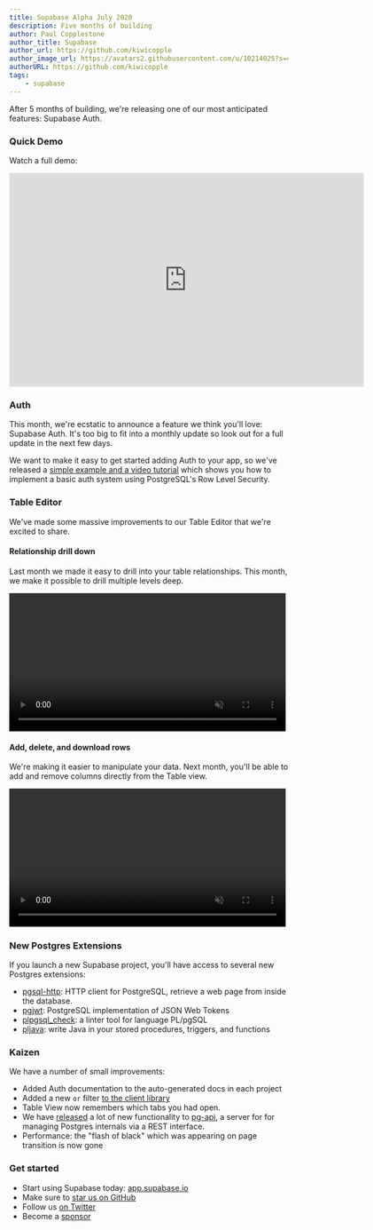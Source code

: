 ```yaml
---
title: Supabase Alpha July 2020
description: Five months of building
author: Paul Copplestone
author_title: Supabase
author_url: https://github.com/kiwicopple
author_image_url: https://avatars2.githubusercontent.com/u/10214025?s=400&u=c6775be2ae667e2acae3ccd347fed62bb3f5b3e7&v=4
authorURL: https://github.com/kiwicopple
tags: 
    - supabase
---
```


After 5 months of building, we're releasing one of our most anticipated features: Supabase Auth. 

<!--truncate-->

### Quick Demo

Watch a full demo:

<iframe className="w-full" width="640" height="385" src="https://www.loom.com/embed/17fbbc3bc9b2459eb0efbbb174b2ce7b" frameBorder="0" allowFullScreen></iframe>

### Auth

This month, we're ecstatic to announce a feature we think you'll love: Supabase Auth. It's too big to fit into a monthly update so look out for a full update in the next few days.

We want to make it easy to get started adding Auth to your app, so we've released a [simple example and a video tutorial](https://dev.to/supabase/create-a-slack-clone-with-next-js-and-supabase-3lhd) which shows you how to implement a basic auth system using PostgreSQL's Row Level Security.

### Table Editor

We've made some massive improvements to our Table Editor that we're excited to share.

#### Relationship drill down

Last month we made it easy to drill into your table relationships. This month, we make it possible to drill multiple levels deep. 

<video width="99%" autoPlay="" loop="" muted="" playsInline="" controls="true">
<source src="/videos/relational-drilldown-zoom.mp4" type="video/mp4" />
</video>


#### Add, delete, and download rows

We're making it easier to manipulate your data. Next month, you'll be able to add and remove columns directly from the Table view.

<video width="99%" autoPlay="" loop="" muted="" playsInline="" controls="true">
<source src="/videos/csv-download-zoom.mp4" type="video/mp4" />
</video>

### New Postgres Extensions

If you launch a new Supabase project, you'll have access to several new Postgres extensions:

- [pgsql-http](https://github.com/pramsey/pgsql-http): HTTP client for PostgreSQL, retrieve a web page from inside the database.
- [pgjwt](https://github.com/michelp/pgjwt): PostgreSQL implementation of JSON Web Tokens
- [plpgsql_check](https://github.com/okbob/plpgsql_check): a linter tool for language PL/pgSQL
- [pljava](https://github.com/tada/pljava): write Java in your stored procedures, triggers, and functions

### Kaizen

We have a number of small improvements:

- Added Auth documentation to the auto-generated docs in each project
- Added a new `or` filter [to the client library](https://supabase.io/docs/library/get#or)
- Table View now remembers which tabs you had open.
- We have [released](https://github.com/supabase/pg-api/releases) a lot of new functionality to [pg-api](https://github.com/supabase/pg-api), a server for for managing Postgres internals via a REST interface.
- Performance: the "flash of black" which was appearing on page transition is now gone

### Get started

- Start using Supabase today: [app.supabase.io](https://app.supabase.io)
- Make sure to [star us on GitHub](https://github.com/supabase/supabase)
- Follow us [on Twitter](https://twitter.com/supabase_io)
- Become a [sponsor](https://github.com/sponsors/supabase)